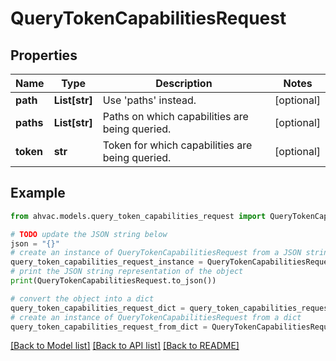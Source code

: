 # QueryTokenCapabilitiesRequest


## Properties

Name | Type | Description | Notes
------------ | ------------- | ------------- | -------------
**path** | **List[str]** | Use &#39;paths&#39; instead. | [optional] 
**paths** | **List[str]** | Paths on which capabilities are being queried. | [optional] 
**token** | **str** | Token for which capabilities are being queried. | [optional] 

## Example

```python
from ahvac.models.query_token_capabilities_request import QueryTokenCapabilitiesRequest

# TODO update the JSON string below
json = "{}"
# create an instance of QueryTokenCapabilitiesRequest from a JSON string
query_token_capabilities_request_instance = QueryTokenCapabilitiesRequest.from_json(json)
# print the JSON string representation of the object
print(QueryTokenCapabilitiesRequest.to_json())

# convert the object into a dict
query_token_capabilities_request_dict = query_token_capabilities_request_instance.to_dict()
# create an instance of QueryTokenCapabilitiesRequest from a dict
query_token_capabilities_request_from_dict = QueryTokenCapabilitiesRequest.from_dict(query_token_capabilities_request_dict)
```
[[Back to Model list]](../README.md#documentation-for-models) [[Back to API list]](../README.md#documentation-for-api-endpoints) [[Back to README]](../README.md)


